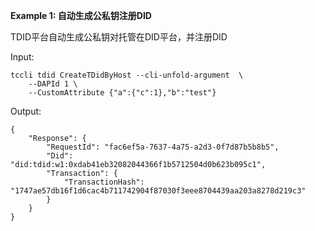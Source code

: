 **Example 1: 自动生成公私钥注册DID**

TDID平台自动生成公私钥对托管在DID平台，并注册DID

Input: 

```
tccli tdid CreateTDidByHost --cli-unfold-argument  \
    --DAPId 1 \
    --CustomAttribute {"a":{"c":1},"b":"test"}
```

Output: 
```
{
    "Response": {
        "RequestId": "fac6ef5a-7637-4a75-a2d3-0f7d87b5b8b5",
        "Did": "did:tdid:w1:0xdab41eb32082044366f1b5712504d0b623b095c1",
        "Transaction": {
            "TransactionHash": "1747ae57db16f1d6cac4b711742904f87030f3eee8704439aa203a8278d219c3"
        }
    }
}
```

